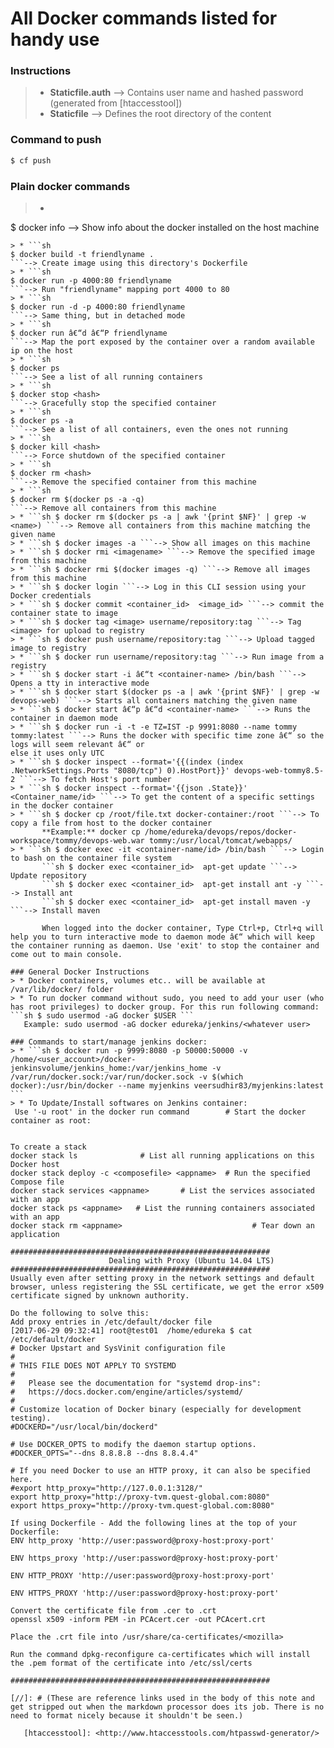 # All Docker commands listed for handy use
### Instructions
> * **Staticfile.auth** --> Contains user name and hashed password (generated from [htaccesstool])
> * **Staticfile**      --> Defines the root directory of the content

### Command to push
```sh
$ cf push
```
### Plain docker commands 
> * ```sh 
$ docker info --> Show info about the docker installed on the host machine 
```--> Show info about the docker installed on the host machine 
> * ```sh 
$ docker build -t friendlyname . 
```--> Create image using this directory's Dockerfile 
> * ```sh 
$ docker run -p 4000:80 friendlyname 
```--> Run "friendlyname" mapping port 4000 to 80 
> * ```sh 
$ docker run -d -p 4000:80 friendlyname 
```--> Same thing, but in detached mode 
> * ```sh 
$ docker run â€“d â€“P friendlyname 
```--> Map the port exposed by the container over a random available ip on the host 
> * ```sh 
$ docker ps  
```--> See a list of all running containers 
> * ```sh 
$ docker stop <hash> 
```--> Gracefully stop the specified container 
> * ```sh 
$ docker ps -a 
```--> See a list of all containers, even the ones not running 
> * ```sh 
$ docker kill <hash> 
```--> Force shutdown of the specified container 
> * ```sh 
$ docker rm <hash> 
```--> Remove the specified container from this machine 
> * ```sh 
$ docker rm $(docker ps -a -q) 
```--> Remove all containers from this machine 
> * ```sh $ docker rm $(docker ps -a | awk '{print $NF}' | grep -w <name>) ```--> Remove all containers from this machine matching the given name 
> * ```sh $ docker images -a ```--> Show all images on this machine 
> * ```sh $ docker rmi <imagename> ```--> Remove the specified image from this machine 
> * ```sh $ docker rmi $(docker images -q) ```--> Remove all images from this machine 
> * ```sh $ docker login ```--> Log in this CLI session using your Docker credentials 
> * ```sh $ docker commit <container_id>  <image_id> ```--> commit the container state to image 
> * ```sh $ docker tag <image> username/repository:tag ```--> Tag <image> for upload to registry 
> * ```sh $ docker push username/repository:tag ```--> Upload tagged image to registry 
> * ```sh $ docker run username/repository:tag ```--> Run image from a registry 
> * ```sh $ docker start -i â€“t <container-name> /bin/bash ```--> Opens a tty in interactive mode 
> * ```sh $ docker start $(docker ps -a | awk '{print $NF}' | grep -w devops-web) ```--> Starts all containers matching the given name 
> * ```sh $ docker start â€“p â€“d <container-name> ```--> Runs the container in daemon mode 
> * ```sh $ docker run -i -t -e TZ=IST -p 9991:8080 --name tommy tommy:latest ```--> Runs the docker with specific time zone â€“ so the logs will seem relevant â€“ or                                                                                                                                                    else it uses only UTC 
> * ```sh $ docker inspect --format='{{(index (index .NetworkSettings.Ports "8080/tcp") 0).HostPort}}' devops-web-tommy8.5-2 ```--> To fetch Host's port number 
> * ```sh $ docker inspect --format='{{json .State}}' <Container_name/id> ```--> To get the content of a specific settings in the docker container 
> * ```sh $ docker cp /root/file.txt docker-container:/root ```--> To copy a file from host to the docker container  
       **Example:** docker cp /home/edureka/devops/repos/docker-workspace/tommy/devops-web.war tommy:/usr/local/tomcat/webapps/  
> * ```sh $ docker exec -it <container-name/id> /bin/bash ```--> Login to bash on the container file system 
       ```sh $ docker exec <container_id>  apt-get update ```--> Update repository 
       ```sh $ docker exec <container_id>  apt-get install ant -y ```--> Install ant 
       ```sh $ docker exec <container_id>  apt-get install maven -y ```--> Install maven 

       When logged into the docker container, Type Ctrl+p, Ctrl+q will help you to turn interactive mode to daemon mode â€“ which will keep the container running as daemon. Use 'exit' to stop the container and come out to main console. 
 
### General Docker Instructions
> * Docker containers, volumes etc.. will be available at /var/lib/docker/ folder 
> * To run docker command without sudo, you need to add your user (who has root privileges) to docker group. For this run following command: 
```sh $ sudo usermod -aG docker $USER ```
   Example: sudo usermod -aG docker edureka/jenkins/<whatever user>  
 
### Commands to start/manage jenkins docker: 
> * ```sh $ docker run -p 9999:8080 -p 50000:50000 -v /home/<user_account>/docker-jenkinsvolume/jenkins_home:/var/jenkins_home -v /var/run/docker.sock:/var/run/docker.sock -v $(which docker):/usr/bin/docker --name myjenkins veersudhir83/myjenkins:latest ```
> * To Update/Install softwares on Jenkins container: 
 Use '-u root' in the docker run command        # Start the docker container as root: 
 
 
To create a stack 
docker stack ls              # List all running applications on this Docker host 
docker stack deploy -c <composefile> <appname>  # Run the specified Compose file 
docker stack services <appname>       # List the services associated with an app 
docker stack ps <appname>   # List the running containers associated with an app 
docker stack rm <appname>                             # Tear down an application 
 
########################################################## 
                      Dealing with Proxy (Ubuntu 14.04 LTS) 
########################################################## 
Usually even after setting proxy in the network settings and default browser, unless registering the SSL certificate, we get the error x509 certificate signed by unknown authority.  
 
Do the following to solve this: 
Add proxy entries in /etc/default/docker file 
[2017-06-29 09:32:41] root@test01  /home/edureka $ cat /etc/default/docker  
# Docker Upstart and SysVinit configuration file 
# 
# THIS FILE DOES NOT APPLY TO SYSTEMD 
# 
#   Please see the documentation for "systemd drop-ins": 
#   https://docs.docker.com/engine/articles/systemd/ 
# 
# Customize location of Docker binary (especially for development testing). 
#DOCKERD="/usr/local/bin/dockerd" 
 
# Use DOCKER_OPTS to modify the daemon startup options. 
#DOCKER_OPTS="--dns 8.8.8.8 --dns 8.8.4.4" 
 
# If you need Docker to use an HTTP proxy, it can also be specified here. 
#export http_proxy="http://127.0.0.1:3128/" 
export http_proxy="http://proxy-tvm.quest-global.com:8080" 
export https_proxy="http://proxy-tvm.quest-global.com:8080" 
 
If using Dockerfile - Add the following lines at the top of your Dockerfile: 
ENV http_proxy 'http://user:password@proxy-host:proxy-port' 
 
ENV https_proxy 'http://user:password@proxy-host:proxy-port' 
 
ENV HTTP_PROXY 'http://user:password@proxy-host:proxy-port' 
 
ENV HTTPS_PROXY 'http://user:password@proxy-host:proxy-port' 
 
Convert the certificate file from .cer to .crt  
openssl x509 -inform PEM -in PCAcert.cer -out PCAcert.crt 
 
Place the .crt file into /usr/share/ca-certificates/<mozilla> 
 
Run the command dpkg-reconfigure ca-certificates which will install the .pem format of the certificate into /etc/ssl/certs 
 
########################################################## 

[//]: # (These are reference links used in the body of this note and get stripped out when the markdown processor does its job. There is no need to format nicely because it shouldn't be seen.)

   [htaccesstool]: <http://www.htaccesstools.com/htpasswd-generator/>

